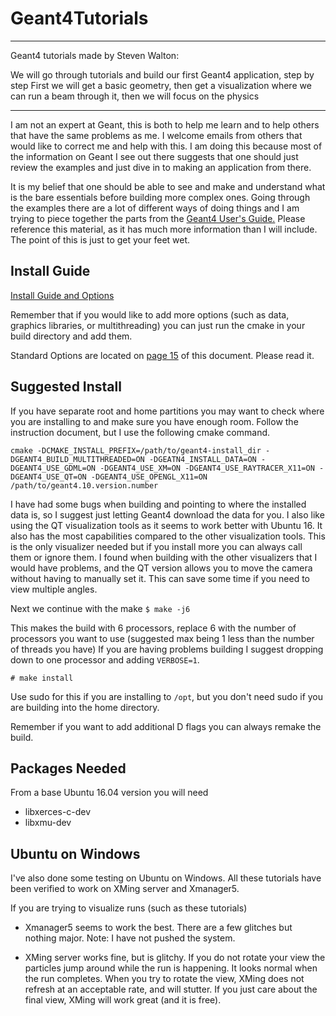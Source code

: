 # Geant4Tutorials
----------------------------

Geant4 tutorials made by Steven Walton:

We will go through tutorials and build our first Geant4 application, step by step
First we will get a basic geometry, then get a visualization where we can run a beam through it, then we will focus on the physics

--------------------------------------
I am not an expert at Geant, this is both to help me learn and to help others that have the same problems as me. I welcome emails from others that would like to correct me and help with this. I am doing this because most of the information on Geant I see out there suggests that one should just review the examples and just dive in to making an application from there.

It is my belief that one should be able to see and make and understand what is the bare
essentials before building more complex ones. Going through the examples there are a 
lot of different ways of doing things and I am trying to piece together the parts from
the [Geant4 User's Guide.](http://geant4.web.cern.ch/geant4/UserDocumentation/UsersGuides/ForApplicationDeveloper/fo/BookForAppliDev.pdf)
Please reference this material, as it has much more information than I will include. 
The point of this is just to get your feet wet.

Install Guide
--------------
[Install Guide and Options](http://geant4.web.cern.ch/geant4/UserDocumentation/UsersGuides/InstallationGuide/fo/BookInstalGuide.pdf)

Remember that if you would like to add more options (such as data, graphics libraries, or multithreading) you can just run the cmake in your build directory and add them. 

Standard Options are located on [page 15](http://geant4.web.cern.ch/geant4/UserDocumentation/UsersGuides/InstallationGuide/fo/BookInstalGuide.pdf#page=15) of this document. 
Please read it.

Suggested Install
----------------------
If you have separate root and home partitions you may want to check where you are installing to and make sure you have enough room.
Follow the instruction document, but I use the following cmake command.

```
cmake -DCMAKE_INSTALL_PREFIX=/path/to/geant4-install_dir -DGEANT4_BUILD_MULTITHREADED=ON -DGEATN4_INSTALL_DATA=ON -DGEANT4_USE_GDML=ON -DGEANT4_USE_XM=ON -DGEANT4_USE_RAYTRACER_X11=ON -DGEANT4_USE_QT=ON -DGEANT4_USE_OPENGL_X11=ON /path/to/geant4.10.version.number
```
I have had some bugs when building and pointing to where the installed data is, so I 
suggest just letting Geant4 download the data for you.
I also like using the QT visualization tools as it seems to work better with Ubuntu 16. It also has the most capabilities compared to the other visualization tools. This is the only visualizer needed but
if you install more you can always call them or ignore them.
I found when building with the other visualizers that I would have problems, and the QT
version allows you to move the camera without having to manually set it. This can save 
some time if you need to view multiple angles. 

Next we continue with the make
```$ make -j6```

This makes the build with 6 processors, replace 6 with the number of processors you
want to use (suggested max being 1 less than the number of threads you have)
If you are having problems building I suggest dropping down to one processor and adding `VERBOSE=1`.

```# make install```

Use sudo for this if you are installing to `/opt`, but you don't need sudo if you are 
building into the home directory.

Remember if you want to add additional D flags you can always remake the build. 

Packages Needed
--------------------
From a base Ubuntu 16.04 version you will need
- libxerces-c-dev
- libxmu-dev

Ubuntu on Windows
-------------------
I've also done some testing on Ubuntu on Windows. All these tutorials have been verified to work on XMing server and Xmanager5.

If you are trying to visualize runs (such as these tutorials)

- Xmanager5 seems to work the best. There are a few glitches but nothing major. Note: I have not pushed the system.

- XMing server works fine, but is glitchy. If you do not rotate your view the particles jump around while the run is happening. It looks normal when the run completes. When you try to rotate the view, XMing does not refresh at an acceptable rate, and will stutter. If you just care about the final view, XMing will work great (and it is free).
